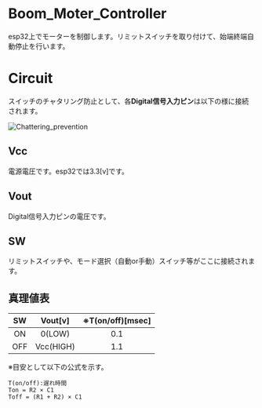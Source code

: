 # Boom_Moter_Controller
esp32上でモーターを制御します。リミットスイッチを取り付けて、始端終端自動停止を行います。
# Circuit
スイッチのチャタリング防止として、各**Digital信号入力ピン**は以下の様に接続されます。

![Chattering_prevention](C:\Users\Yukito\Desktop\legmin\firmware\Project\Boom_Motor_Controller\circuits\Chattering_prevention.png)

## Vcc
電源電圧です。esp32では3.3[v]です。
## Vout
Digital信号入力ピンの電圧です。
## SW
リミットスイッチや、モード選択（自動or手動）スイッチ等がここに接続されます。
## 真理値表
|SW|Vout[v]|※T(on/off)[msec]|
|:---:|:---:|:---:|
|ON|0(LOW)|0.1|
|OFF|Vcc(HIGH)|1.1|

※目安として以下の公式を示す。
```
T(on/off):遅れ時間
Ton = R2 × C1
Toff = (R1 + R2) × C1
```